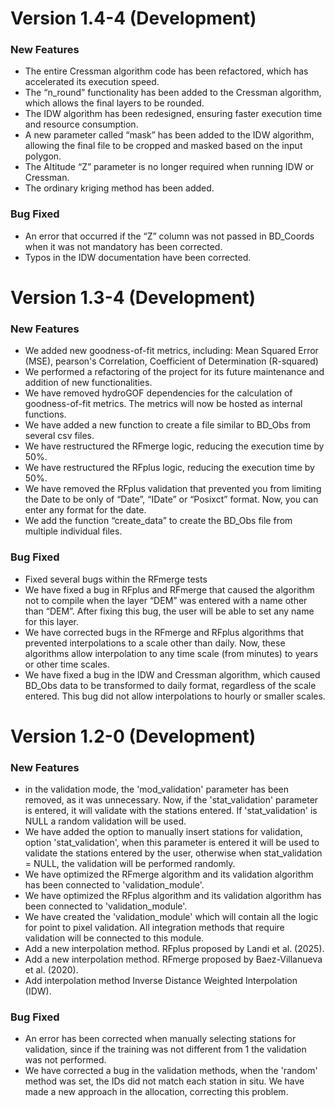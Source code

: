 # Version 1.4-4 (Development)

### New Features

- The entire Cressman algorithm code has been refactored, which has accelerated its execution speed.
- The “n_round” functionality has been added to the Cressman algorithm, which allows the final layers to be rounded.
- The IDW algorithm has been redesigned, ensuring faster execution time and resource consumption.
- A new parameter called “mask” has been added to the IDW algorithm, allowing the final file to be cropped and masked based on the input polygon.
- The Altitude “Z” parameter is no longer required when running IDW or Cressman.
- The ordinary kriging method has been added.
### Bug Fixed

- An error that occurred if the “Z” column was not passed in BD_Coords when it was not mandatory has been corrected.
- Typos in the IDW documentation have been corrected.

# Version 1.3-4 (Development)

### New Features

-   We added new goodness-of-fit metrics, including: Mean Squared Error (MSE), pearson's Correlation, Coefficient of Determination (R-squared)
-   We performed a refactoring of the project for its future maintenance and addition of new functionalities.
-   We have removed hydroGOF dependencies for the calculation of goodness-of-fit metrics. The metrics will now be hosted as internal functions.
-   We have added a new function to create a file similar to BD_Obs from several csv files.
-   We have restructured the RFmerge logic, reducing the execution time by 50%.
-   We have restructured the RFplus logic, reducing the execution time by 50%.
-   We have removed the RFplus validation that prevented you from limiting the Date to be only of “Date”, “IDate” or “Posixct” format. Now, you can enter any format for the date.
-   We add the function “create_data” to create the BD_Obs file from multiple individual files.

### Bug Fixed

-   Fixed several bugs within the RFmerge tests
-   We have fixed a bug in RFplus and RFmerge that caused the algorithm not to compile when the layer “DEM” was entered with a name other than “DEM”. After fixing this bug, the user will be able to set any name for this layer.
-   We have corrected bugs in the RFmerge and RFplus algorithms that prevented interpolations to a scale other than daily. Now, these algorithms allow interpolation to any time scale (from minutes) to years or other time scales.
-   We have fixed a bug in the IDW and Cressman algorithm, which caused BD_Obs data to be transformed to daily format, regardless of the scale entered. This bug did not allow interpolations to hourly or smaller scales.

# Version 1.2-0 (Development)

### New Features

-   in the validation mode, the 'mod_validation' parameter has been removed, as it was unnecessary. Now, if the 'stat_validation' parameter is entered, it will validate with the stations entered. If 'stat_validation' is NULL a random validation will be used.
-   We have added the option to manually insert stations for validation, option 'stat_validation', when this parameter is entered it will be used to validate the stations entered by the user, otherwise when stat_validation = NULL, the validation will be performed randomly.
-   We have optimized the RFmerge algorithm and its validation algorithm has been connected to 'validation_module'.
-   We have optimized the RFplus algorithm and its validation algorithm has been connected to 'validation_module'.
-   We have created the 'validation_module' which will contain all the logic for point to pixel validation. All integration methods that require validation will be connected to this module.
-   Add a new interpolation method. RFplus proposed by Landi et al. (2025).
-   Add a new interpolation method. RFmerge proposed by Baez-Villanueva et al. (2020).
-   Add interpolation method Inverse Distance Weighted Interpolation (IDW).

### Bug Fixed

-   An error has been corrected when manually selecting stations for validation, since if the training was not different from 1 the validation was not performed.
-   We have corrected a bug in the validation methods, when the 'random' method was set, the IDs did not match each station in situ. We have made a new approach in the allocation, correcting this problem.
